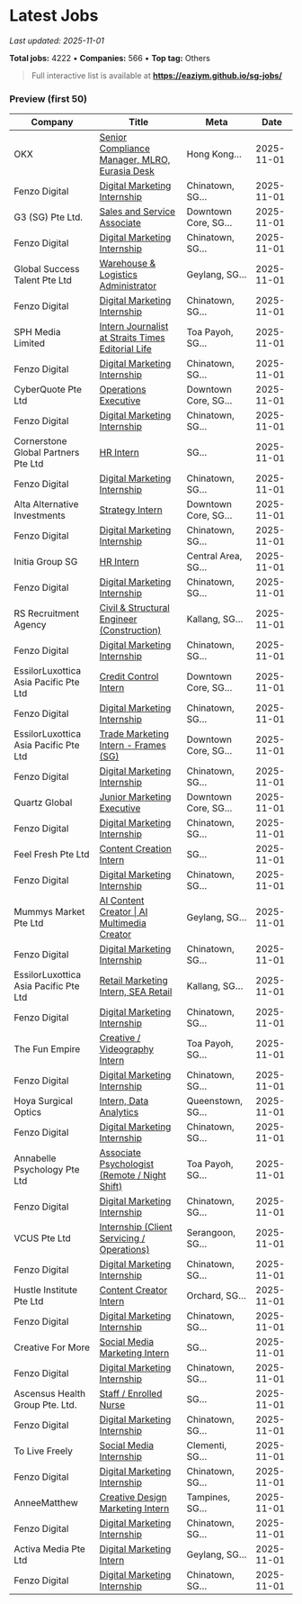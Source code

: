# Latest Jobs

_Last updated: 2025-11-01_

**Total jobs:** 4222 • **Companies:** 566 • **Top tag:** Others

> Full interactive list is available at **https://eaziym.github.io/sg-jobs/**

### Preview (first 50)
| Company | Title | Meta | Date |
|---|---|---|---|
| OKX | [Senior Compliance Manager, MLRO, Eurasia Desk](https://job-boards.greenhouse.io/okx/jobs/7513902003) | Hong Kong… | 2025-11-01 |
| Fenzo Digital | [Digital Marketing Internship](https://www.internsg.com/job/fenzo-digital-digital-marketing-internship/?f_pg=48) | Chinatown, SG… | 2025-11-01 |
| G3 (SG) Pte Ltd. | [Sales and Service Associate](https://www.internsg.com/job/g3-sg-pte-ltd-sales-and-service-associate/?f_pg=48) | Downtown Core, SG… | 2025-11-01 |
| Fenzo Digital | [Digital Marketing Internship](https://www.internsg.com/job/fenzo-digital-digital-marketing-internship/?f_pg=47) | Chinatown, SG… | 2025-11-01 |
| Global Success Talent Pte Ltd | [Warehouse & Logistics Administrator](https://www.internsg.com/job/global-success-talent-pte-ltd-warehouse-logistics-administrator-office-job-full-time-job/?f_pg=47) | Geylang, SG… | 2025-11-01 |
| Fenzo Digital | [Digital Marketing Internship](https://www.internsg.com/job/fenzo-digital-digital-marketing-internship/?f_pg=46) | Chinatown, SG… | 2025-11-01 |
| SPH Media Limited | [Intern Journalist at Straits Times Editorial Life](https://www.internsg.com/job/sph-media-limited-intern-journalist-at-straits-times-editorial-life/?f_pg=46) | Toa Payoh, SG… | 2025-11-01 |
| Fenzo Digital | [Digital Marketing Internship](https://www.internsg.com/job/fenzo-digital-digital-marketing-internship/?f_pg=45) | Chinatown, SG… | 2025-11-01 |
| CyberQuote Pte Ltd | [Operations Executive](https://www.internsg.com/job/cyberquote-pte-ltd-operations-executive/?f_pg=45) | Downtown Core, SG… | 2025-11-01 |
| Fenzo Digital | [Digital Marketing Internship](https://www.internsg.com/job/fenzo-digital-digital-marketing-internship/?f_pg=44) | Chinatown, SG… | 2025-11-01 |
| Cornerstone Global Partners Pte Ltd | [HR Intern](https://www.internsg.com/job/cornerstone-global-partners-pte-ltd-hr-intern-immediate/?f_pg=44) | SG… | 2025-11-01 |
| Fenzo Digital | [Digital Marketing Internship](https://www.internsg.com/job/fenzo-digital-digital-marketing-internship/?f_pg=43) | Chinatown, SG… | 2025-11-01 |
| Alta Alternative Investments | [Strategy Intern](https://www.internsg.com/job/alta-alternative-investments-strategy-intern/?f_pg=43) | Downtown Core, SG… | 2025-11-01 |
| Fenzo Digital | [Digital Marketing Internship](https://www.internsg.com/job/fenzo-digital-digital-marketing-internship/?f_pg=42) | Chinatown, SG… | 2025-11-01 |
| Initia Group SG | [HR Intern](https://www.internsg.com/job/initia-group-sg-hr-intern-29/?f_pg=42) | Central Area, SG… | 2025-11-01 |
| Fenzo Digital | [Digital Marketing Internship](https://www.internsg.com/job/fenzo-digital-digital-marketing-internship/?f_pg=41) | Chinatown, SG… | 2025-11-01 |
| RS Recruitment Agency | [Civil & Structural Engineer (Construction)](https://www.internsg.com/job/rs-recruitment-agency-civil-structural-engineer-freshconstruction/?f_pg=41) | Kallang, SG… | 2025-11-01 |
| Fenzo Digital | [Digital Marketing Internship](https://www.internsg.com/job/fenzo-digital-digital-marketing-internship/?f_pg=40) | Chinatown, SG… | 2025-11-01 |
| EssilorLuxottica Asia Pacific Pte Ltd | [Credit Control Intern](https://www.internsg.com/job/essilorluxottica-asia-pacific-pte-ltd-credit-control-intern/?f_pg=40) | Downtown Core, SG… | 2025-11-01 |
| Fenzo Digital | [Digital Marketing Internship](https://www.internsg.com/job/fenzo-digital-digital-marketing-internship/?f_pg=39) | Chinatown, SG… | 2025-11-01 |
| EssilorLuxottica Asia Pacific Pte Ltd | [Trade Marketing Intern - Frames (SG)](https://www.internsg.com/job/essilorluxottica-asia-pacific-pte-ltd-trade-marketing-intern-frames-sg/?f_pg=39) | Downtown Core, SG… | 2025-11-01 |
| Fenzo Digital | [Digital Marketing Internship](https://www.internsg.com/job/fenzo-digital-digital-marketing-internship/?f_pg=38) | Chinatown, SG… | 2025-11-01 |
| Quartz Global | [Junior Marketing Executive](https://www.internsg.com/job/quartz-global-junior-marketing-executive/?f_pg=38) | Downtown Core, SG… | 2025-11-01 |
| Fenzo Digital | [Digital Marketing Internship](https://www.internsg.com/job/fenzo-digital-digital-marketing-internship/?f_pg=37) | Chinatown, SG… | 2025-11-01 |
| Feel Fresh Pte Ltd | [Content Creation Intern](https://www.internsg.com/job/feel-fresh-pte-ltd-content-creation-intern/?f_pg=37) | SG… | 2025-11-01 |
| Fenzo Digital | [Digital Marketing Internship](https://www.internsg.com/job/fenzo-digital-digital-marketing-internship/?f_pg=36) | Chinatown, SG… | 2025-11-01 |
| Mummys Market Pte Ltd | [AI Content Creator \| AI Multimedia Creator](https://www.internsg.com/job/mummys-market-pte-ltd-ai-content-creator-ai-multimedia-creator/?f_pg=36) | Geylang, SG… | 2025-11-01 |
| Fenzo Digital | [Digital Marketing Internship](https://www.internsg.com/job/fenzo-digital-digital-marketing-internship/?f_pg=35) | Chinatown, SG… | 2025-11-01 |
| EssilorLuxottica Asia Pacific Pte Ltd | [Retail Marketing Intern, SEA Retail](https://www.internsg.com/job/essilorluxottica-asia-pacific-pte-ltd-retail-marketing-intern-sea-retail/?f_pg=35) | Kallang, SG… | 2025-11-01 |
| Fenzo Digital | [Digital Marketing Internship](https://www.internsg.com/job/fenzo-digital-digital-marketing-internship/?f_pg=34) | Chinatown, SG… | 2025-11-01 |
| The Fun Empire | [Creative / Videography Intern](https://www.internsg.com/job/the-fun-empire-creative-videography-intern-127/?f_pg=34) | Toa Payoh, SG… | 2025-11-01 |
| Fenzo Digital | [Digital Marketing Internship](https://www.internsg.com/job/fenzo-digital-digital-marketing-internship/?f_pg=33) | Chinatown, SG… | 2025-11-01 |
| Hoya Surgical Optics | [Intern, Data Analytics](https://www.internsg.com/job/hoya-surgical-optics-intern-data-analytics/?f_pg=33) | Queenstown, SG… | 2025-11-01 |
| Fenzo Digital | [Digital Marketing Internship](https://www.internsg.com/job/fenzo-digital-digital-marketing-internship/?f_pg=32) | Chinatown, SG… | 2025-11-01 |
| Annabelle Psychology Pte Ltd | [Associate Psychologist (Remote / Night Shift)](https://www.internsg.com/job/annabelle-psychology-pte-ltd-associate-psychologist-remote-night-shift/?f_pg=32) | Toa Payoh, SG… | 2025-11-01 |
| Fenzo Digital | [Digital Marketing Internship](https://www.internsg.com/job/fenzo-digital-digital-marketing-internship/?f_pg=31) | Chinatown, SG… | 2025-11-01 |
| VCUS Pte Ltd | [Internship (Client Servicing / Operations)](https://www.internsg.com/job/vcus-pte-ltd-director-3/?f_pg=31) | Serangoon, SG… | 2025-11-01 |
| Fenzo Digital | [Digital Marketing Internship](https://www.internsg.com/job/fenzo-digital-digital-marketing-internship/?f_pg=30) | Chinatown, SG… | 2025-11-01 |
| Hustle Institute Pte Ltd | [Content Creator Intern](https://www.internsg.com/job/hustle-institute-pte-ltd-content-creator-intern/?f_pg=30) | Orchard, SG… | 2025-11-01 |
| Fenzo Digital | [Digital Marketing Internship](https://www.internsg.com/job/fenzo-digital-digital-marketing-internship/?f_pg=29) | Chinatown, SG… | 2025-11-01 |
| Creative For More | [Social Media Marketing Intern](https://www.internsg.com/job/creative-for-more-social-media-marketing-intern-8/?f_pg=29) | SG… | 2025-11-01 |
| Fenzo Digital | [Digital Marketing Internship](https://www.internsg.com/job/fenzo-digital-digital-marketing-internship/?f_pg=28) | Chinatown, SG… | 2025-11-01 |
| Ascensus Health Group Pte. Ltd. | [Staff / Enrolled Nurse](https://www.internsg.com/job/ascensus-health-group-pte-ltd-staff-enrolled-nurse-10/?f_pg=28) | SG… | 2025-11-01 |
| Fenzo Digital | [Digital Marketing Internship](https://www.internsg.com/job/fenzo-digital-digital-marketing-internship/?f_pg=27) | Chinatown, SG… | 2025-11-01 |
| To Live Freely | [Social Media Internship](https://www.internsg.com/job/to-live-freely-social-media-internship/?f_pg=27) | Clementi, SG… | 2025-11-01 |
| Fenzo Digital | [Digital Marketing Internship](https://www.internsg.com/job/fenzo-digital-digital-marketing-internship/?f_pg=26) | Chinatown, SG… | 2025-11-01 |
| AnneeMatthew | [Creative Design Marketing Intern](https://www.internsg.com/job/anneematthew-creative-design-marketing-intern-work-from-home/?f_pg=26) | Tampines, SG… | 2025-11-01 |
| Fenzo Digital | [Digital Marketing Internship](https://www.internsg.com/job/fenzo-digital-digital-marketing-internship/?f_pg=25) | Chinatown, SG… | 2025-11-01 |
| Activa Media Pte Ltd | [Digital Marketing Intern](https://www.internsg.com/job/activa-media-pte-ltd-digital-marketing-intern-11/?f_pg=25) | Geylang, SG… | 2025-11-01 |
| Fenzo Digital | [Digital Marketing Internship](https://www.internsg.com/job/fenzo-digital-digital-marketing-internship/?f_pg=24) | Chinatown, SG… | 2025-11-01 |
